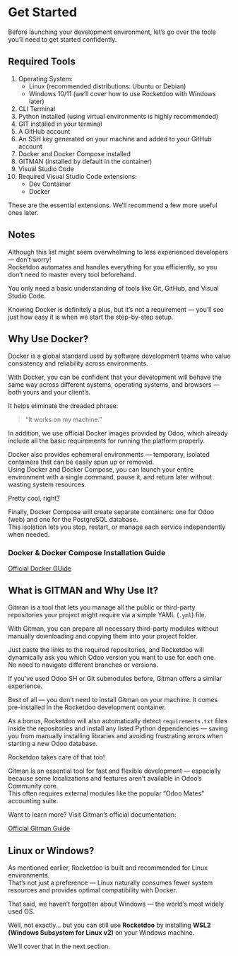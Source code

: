 # Get Started

Before launching your development environment, let’s go over the tools you’ll need to get started confidently.

## Required Tools

1. Operating System:  
    - Linux (recommended distributions: Ubuntu or Debian)  
    - Windows 10/11 (we’ll cover how to use Rocketdoo with Windows later)  
2. CLI Terminal  
3. Python installed (using virtual environments is highly recommended)  
4. GIT installed in your terminal  
5. A GitHub account  
6. An SSH key generated on your machine and added to your GitHub account  
7. Docker and Docker Compose installed  
8. GITMAN (installed by default in the container)  
9. Visual Studio Code  
10. Required Visual Studio Code extensions:  
    - Dev Container  
    - Docker  

These are the essential extensions. We’ll recommend a few more useful ones later.

## Notes

Although this list might seem overwhelming to less experienced developers — don’t worry!  
Rocketdoo automates and handles everything for you efficiently, so you don’t need to master every tool beforehand.

You only need a basic understanding of tools like Git, GitHub, and Visual Studio Code.

Knowing Docker is definitely a plus, but it’s not a requirement — you’ll see just how easy it is when we start the step-by-step setup.

## Why Use Docker?

Docker is a global standard used by software development teams who value consistency and reliability across environments.

With Docker, you can be confident that your development will behave the same way across different systems, operating systems, and browsers — both yours and your client’s.

It helps eliminate the dreaded phrase:

> “It works on my machine.”

In addition, we use official Docker images provided by Odoo, which already include all the basic requirements for running the platform properly.

Docker also provides ephemeral environments — temporary, isolated containers that can be easily spun up or removed.  
Using Docker and Docker Compose, you can launch your entire environment with a single command, pause it, and return later without wasting system resources.

Pretty cool, right?

Finally, Docker Compose will create separate containers: one for Odoo (web) and one for the PostgreSQL database.  
This isolation lets you stop, restart, or manage each service independently when needed.

### Docker & Docker Compose Installation Guide

<a href="https://docs.docker.com/engine/install/ubuntu/" target="_blank">Official Docker GUide</a>

## What is GITMAN and Why Use It?

Gitman is a tool that lets you manage all the public or third-party repositories your project might require via a simple YAML (`.yml`) file.

With Gitman, you can prepare all necessary third-party modules without manually downloading and copying them into your project folder.

Just paste the links to the required repositories, and Rocketdoo will dynamically ask you which Odoo version you want to use for each one.  
No need to navigate different branches or versions.

If you’ve used Odoo SH or Git submodules before, Gitman offers a similar experience.

Best of all — you don’t need to install Gitman on your machine. It comes pre-installed in the Rocketdoo development container.

As a bonus, Rocketdoo will also automatically detect `requirements.txt` files inside the repositories and install any listed Python dependencies — saving you from manually installing libraries and avoiding frustrating errors when starting a new Odoo database.

Rocketdoo takes care of that too!

Gitman is an essential tool for fast and flexible development — especially because some localizations and features aren’t available in Odoo’s Community core.  
This often requires external modules like the popular “Odoo Mates” accounting suite.

Want to learn more? Visit Gitman’s official documentation:

<a href="https://gitman.readthedocs.io/en/latest/" target=" blank">Official Gitman Guide</a>

## Linux or Windows?

As mentioned earlier, Rocketdoo is built and recommended for Linux environments.  
That’s not just a preference — Linux naturally consumes fewer system resources and provides optimal compatibility with Docker.

That said, we haven’t forgotten about Windows — the world’s most widely used OS.

Well, not exactly… but you can still use **Rocketdoo** by installing **WSL2 (Windows Subsystem for Linux v2)** on your Windows machine.

We’ll cover that in the next section.
